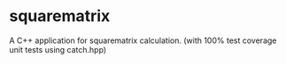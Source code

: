 # squarematrix
A C++ application for squarematrix calculation. (with 100% test coverage unit tests using catch.hpp)
